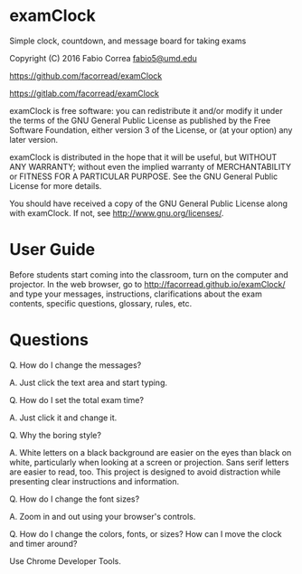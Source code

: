 # examClock

Simple clock, countdown, and message board for taking exams

Copyright (C) 2016 Fabio Correa fabio5@umd.edu

https://github.com/facorread/examClock

https://gitlab.com/facorread/examClock

examClock is free software: you can redistribute it and/or modify
it under the terms of the GNU General Public License as published by
the Free Software Foundation, either version 3 of the License, or
(at your option) any later version.

examClock is distributed in the hope that it will be useful,
but WITHOUT ANY WARRANTY; without even the implied warranty of
MERCHANTABILITY or FITNESS FOR A PARTICULAR PURPOSE.  See the
GNU General Public License for more details.

You should have received a copy of the GNU General Public License
along with examClock.  If not, see <http://www.gnu.org/licenses/>.

# User Guide

Before students start coming into the classroom, turn on the computer and projector. In the web browser, go to http://facorread.github.io/examClock/ and type your messages, instructions, clarifications about the exam contents, specific questions, glossary, rules, etc.

# Questions

Q. How do I change the messages?

A. Just click the text area and start typing.

Q. How do I set the total exam time?

A. Just click it and change it.

Q. Why the boring style?

A. White letters on a black background are easier on the eyes than black on white, particularly when looking at a screen or projection. Sans serif letters are easier to read, too. This project is designed to avoid distraction while presenting clear instructions and information.

Q. How do I change the font sizes?

A. Zoom in and out using your browser's controls.

Q. How do I change the colors, fonts, or sizes? How can I move the clock and timer around?

Use Chrome Developer Tools.
